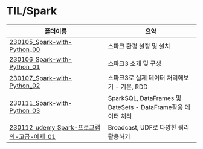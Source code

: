 # TIL/Spark

| 폴더이름                                                                                                                      | 요약                                                   |
| ------------------------------------------------------------------------------------------------------------------------- | ---------------------------------------------------- |
| [230105_Spark-with-Python_00](https://github.com/seho27060/TIL/tree/master/Spark/230105_Spark-with-Python_00)             | 스파크 환경 설정 및 설치                                       |
| [230106_Spark-with-Python_01](https://github.com/seho27060/TIL/tree/master/Spark/230106_Spark-with-Python_01)             | 스파크3 소개 및 구성                                         |
| [230107_Spark-with-Python_02](https://github.com/seho27060/TIL/tree/master/Spark/230107_Spark-with-Python_02)             | 스파크3로 실제 데이터 처리해보기 - 기본, RDD                         |
| [230111_Spark-with-Python_03](https://github.com/seho27060/TIL/tree/master/Spark/230111_Spark-with-Python_03)             | SparkSQL, DataFrames 및 DateSets - DataFrame활용 데이터 처리 |
| [230112_udemy_Spark-프로그램의-고급-예제_01](https://github.com/seho27060/TIL/tree/master/Spark/230112_udemy_Spark-프로그램의-고급-예제_01) | Broadcast, UDF로 다양한 쿼리 활용하기                          |
